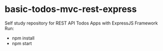 # basic-todos-mvc-rest-express
Self study repository for REST API Todos Apps with ExpressJS Framework 
Run:
- npm install
- npm start
